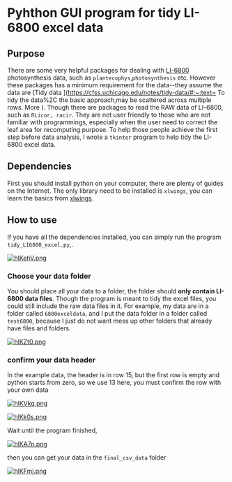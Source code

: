 # Pyhthon GUI program for tidy LI-6800 excel data



## Purpose

There are some very helpful packages for dealing with [LI-6800](https://www.licor.com/env/products/photosynthesis/LI-6800/) photosynthesis data, such as `plantecophys`,`photosynthesis` etc. However these packages has a minimum requirement for the data--they assume the data are [Tidy data ](https://cfss.uchicago.edu/notes/tidy-data/#:~:text= To tidy the data%2C the basic approach,may be scattered across multiple rows. More ).  Though there are packages to read the RAW data of LI-6800, such as `RLicor, racir`. They are not user friendly to those who are not familiar with programmings, especially when the user need to correct the leaf area for recomputing purpose. To help those people achieve the first step before data analysis, I wrote a `tkinter` program to help tidy the LI-6800 excel data.

## Dependencies

First you should install python on your computer, there are plenty of guides on the Internet. The only library need to be installed is `xlwings`, you can learn the basics from [xlwings](https://docs.xlwings.org/en/stable/).  

## How to use

If you have all the dependencies installed, you can simply run the program `tidy_LI6800_excel.py`,.



[![hlKehV.png](https://z3.ax1x.com/2021/08/27/hlKehV.png)](https://imgtu.com/i/hlKehV)

### Choose your data folder

You should place all your data to a folder, the folder should **only contain LI-6800 data files**. Though the program is meant to tidy the excel files, you could still include the raw data files in it. For example, my data are in a folder called `6800exceldata`, and I put the data folder in a folder called `test6800`, because I just do not want mess up other folders that already have files and folders.

[![hlKZt0.png](https://z3.ax1x.com/2021/08/27/hlKZt0.png)](https://imgtu.com/i/hlKZt0)

### confirm your data header

In the example data, the header is in row 15, but the first row is empty and python starts from zero, so we use 13 here, you must confirm the row with your own data

[![hlKVkq.png](https://z3.ax1x.com/2021/08/27/hlKVkq.png)](https://imgtu.com/i/hlKVkq)





[![hlKk0s.png](https://z3.ax1x.com/2021/08/27/hlKk0s.png)](https://imgtu.com/i/hlKk0s)



Wait until the program finished, 

[![hlKA7n.png](https://z3.ax1x.com/2021/08/27/hlKA7n.png)](https://imgtu.com/i/hlKA7n)

then you can get your data in the `final_csv_data` folder

[![hlKFmj.png](https://z3.ax1x.com/2021/08/27/hlKFmj.png)](https://imgtu.com/i/hlKFmj)

